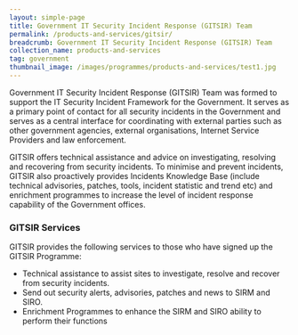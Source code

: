```yaml
---
layout: simple-page
title: Government IT Security Incident Response (GITSIR) Team 
permalink: /products-and-services/gitsir/
breadcrumb: Government IT Security Incident Response (GITSIR) Team 
collection_name: products-and-services
tag: government
thumbnail_image: /images/programmes/products-and-services/test1.jpg
---
```


Government IT Security Incident Response (GITSIR) Team was formed to support the IT Security Incident Framework for the Government. It serves as a primary point of contact for all security incidents in the Government and serves as a central interface for coordinating with external parties such as other government agencies, external organisations, Internet Service Providers and law enforcement.

GITSIR offers technical assistance and advice on investigating, resolving and recovering from security incidents. To minimise and prevent incidents, GITSIR also proactively provides Incidents Knowledge Base (include technical advisories, patches, tools, incident statistic and trend etc) and enrichment programmes to increase the level of incident response capability of the Government offices.

### **GITSIR Services**

GITSIR provides the following services to those who have signed up the GITSIR Programme:

* Technical assistance to assist sites to investigate, resolve and recover from security incidents. 
* Send out security alerts, advisories, patches and news to SIRM and SIRO. 
* Enrichment Programmes to enhance the SIRM and SIRO ability to perform their functions
